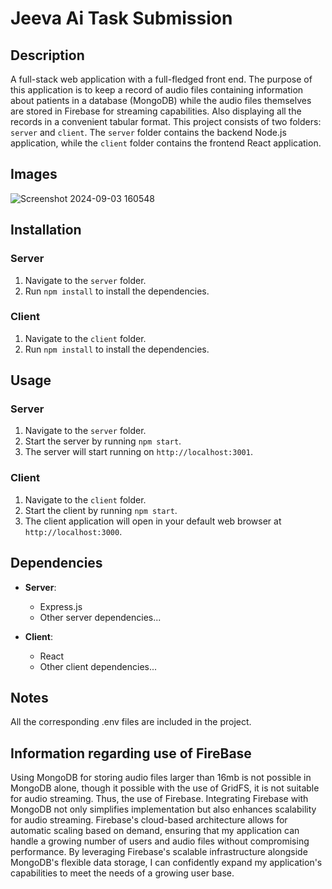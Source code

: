 # Jeeva Ai Task Submission

## Description
A full-stack web application with a full-fledged front end. The purpose of this application is to keep a record of audio files containing information about patients in a database (MongoDB) while the audio files themselves are stored in Firebase for streaming capabilities. Also displaying all the records in a convenient tabular format.
This project consists of two folders: `server` and `client`. The `server` folder contains the backend Node.js application, while the `client` folder contains the frontend React application.

## Images
![Screenshot 2024-09-03 160548](https://github.com/user-attachments/assets/ec7acf63-2b45-4b2b-817c-0052ab34c6eb)


## Installation

### Server
1. Navigate to the `server` folder.
2. Run `npm install` to install the dependencies.

### Client
1. Navigate to the `client` folder.
2. Run `npm install` to install the dependencies.

## Usage
### Server
1. Navigate to the `server` folder.
2. Start the server by running `npm start`.
3. The server will start running on `http://localhost:3001`.

### Client
1. Navigate to the `client` folder.
2. Start the client by running `npm start`.
3. The client application will open in your default web browser at `http://localhost:3000`.

## Dependencies
- **Server**:
  - Express.js
  - Other server dependencies...

- **Client**:
  - React
  - Other client dependencies...

## Notes
All the corresponding .env files are included in the project.

## Information regarding use of FireBase
Using MongoDB for storing audio files larger than 16mb is not possible in MongoDB alone, though it possible with the use of GridFS, it is not suitable for audio streaming. Thus, the use of Firebase.
Integrating Firebase with MongoDB not only simplifies implementation but also enhances scalability for audio streaming. Firebase's cloud-based architecture allows for automatic scaling based on demand, ensuring that my application can handle a growing number of users and audio files without compromising performance. By leveraging Firebase's scalable infrastructure alongside MongoDB's flexible data storage, I can confidently expand my application's capabilities to meet the needs of a growing user base.
